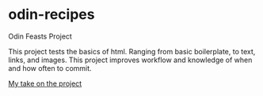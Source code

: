 # odin-recipes
Odin Feasts Project

This project tests the basics of html. Ranging from basic boilerplate, to text, links, and images. This project improves workflow and knowledge of when and how often to commit. 
<p><a href ="https://dymjin.github.io/odin-recipes/">My take on the project</a></p>
